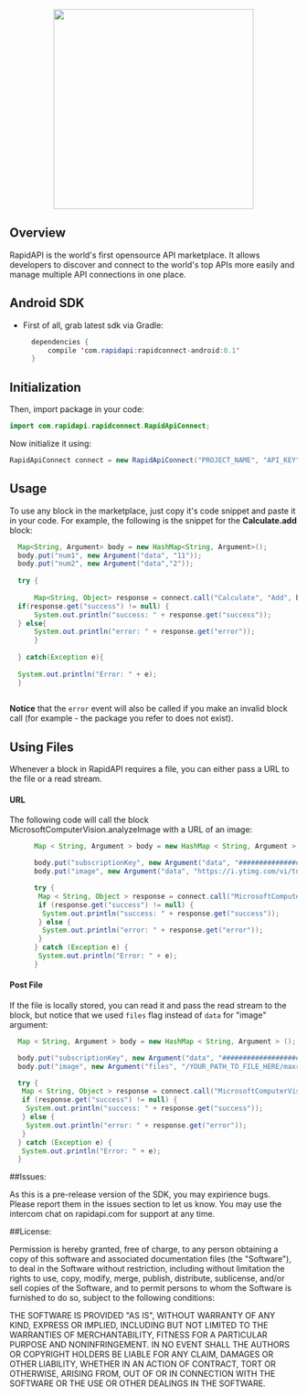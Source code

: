 <p align="center">
  <img src="https://storage.googleapis.com/rapid_connect_static/static/github-header.png" width=350 />
</p>

## Overview
RapidAPI is the world's first opensource API marketplace. It allows developers to discover and connect to the world's top APIs more easily and manage multiple API connections in one place.

## Android SDK
* First of all, grab latest sdk via Gradle:

  ```java
    dependencies {
        compile 'com.rapidapi:rapidconnect-android:0.1'
    }
  ```

## Initialization
Then, import package in your code:

  ```java
  import com.rapidapi.rapidconnect.RapidApiConnect;
  ```
    
Now initialize it using:
    
  ```java
  RapidApiConnect connect = new RapidApiConnect("PROJECT_NAME", "API_KEY");
  ```
  
## Usage
To use any block in the marketplace, just copy it's code snippet and paste it in your code. For example, the following is the snippet for the **Calculate.add** block:

  ```java
    Map<String, Argument> body = new HashMap<String, Argument>();
    body.put("num1", new Argument("data", "11"));
    body.put("num2", new Argument("data","2"));
    
    try {
    
    	Map<String, Object> response = connect.call("Calculate", "Add", body);
	if(response.get("success") != null) {
		System.out.println("success: " + response.get("success"));
	} else{
		System.out.println("error: " + response.get("error"));
    	}
	
    } catch(Exception e){
    
	System.out.println("Error: " + e);
    }
    
  ```


**Notice** that the `error` event will also be called if you make an invalid block call (for example - the package you refer to does not exist).

## Using Files
Whenever a block in RapidAPI requires a file, you can either pass a URL to the file or a read stream.

#### URL
The following code will call the block MicrosoftComputerVision.analyzeImage with a URL of an image:

  ```java  
	    Map < String, Argument > body = new HashMap < String, Argument > ();

	    body.put("subscriptionKey", new Argument("data", "############################"));
	    body.put("image", new Argument("data", "https://i.ytimg.com/vi/tntOCGkgt98/maxresdefault.jpg"));

	    try {
	     Map < String, Object > response = connect.call("MicrosoftComputerVision", "analyzeImage", body);
	     if (response.get("success") != null) {
	      System.out.println("success: " + response.get("success"));
	     } else {
	      System.out.println("error: " + response.get("error"));
	     }
	    } catch (Exception e) {
	     System.out.println("Error: " + e);
	    }
  ```

#### Post File
If the file is locally stored, you can read it and pass the read stream to the block, but notice that we used `files` flag instead of `data` for "image" argument:

  ```java  
	Map < String, Argument > body = new HashMap < String, Argument > ();

	body.put("subscriptionKey", new Argument("data", "#############################"));
	body.put("image", new Argument("files", "/YOUR_PATH_TO_FILE_HERE/maxresdefault.jpg"));

	try {
	 Map < String, Object > response = connect.call("MicrosoftComputerVision", "analyzeImage", body);
	 if (response.get("success") != null) {
	  System.out.println("success: " + response.get("success"));
	 } else {
	  System.out.println("error: " + response.get("error"));
	 }
	} catch (Exception e) {
	 System.out.println("Error: " + e);
	}
  ```
        
##Issues:

As this is a pre-release version of the SDK, you may expirience bugs. Please report them in the issues section to let us know. You may use the intercom chat on rapidapi.com for support at any time.

##License:

Permission is hereby granted, free of charge, to any person obtaining a copy of this software and associated documentation files (the "Software"), to deal in the Software without restriction, including without limitation the rights to use, copy, modify, merge, publish, distribute, sublicense, and/or sell copies of the Software, and to permit persons to whom the Software is furnished to do so, subject to the following conditions:

THE SOFTWARE IS PROVIDED "AS IS", WITHOUT WARRANTY OF ANY KIND, EXPRESS OR IMPLIED, INCLUDING BUT NOT LIMITED TO THE WARRANTIES OF MERCHANTABILITY, FITNESS FOR A PARTICULAR PURPOSE AND NONINFRINGEMENT. IN NO EVENT SHALL THE AUTHORS OR COPYRIGHT HOLDERS BE LIABLE FOR ANY CLAIM, DAMAGES OR OTHER LIABILITY, WHETHER IN AN ACTION OF CONTRACT, TORT OR OTHERWISE, ARISING FROM, OUT OF OR IN CONNECTION WITH THE SOFTWARE OR THE USE OR OTHER DEALINGS IN THE SOFTWARE.

